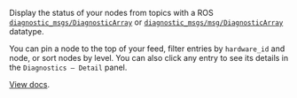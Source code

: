 Display the status of your nodes from topics with a ROS [`diagnostic_msgs/DiagnosticArray`](https://docs.ros.org/en/noetic/api/diagnostic_msgs/html/msg/DiagnosticArray.html) or [`diagnostic_msgs/msg/DiagnosticArray`](https://github.com/ros2/common_interfaces/blob/master/diagnostic_msgs/msg/DiagnosticArray.msg) datatype.

You can pin a node to the top of your feed, filter entries by `hardware_id` and node, or sort nodes by level. You can also click any entry to see its details in the `Diagnostics – Detail` panel.

[View docs](https://foxglove.dev/docs/panels/diagnostics).
